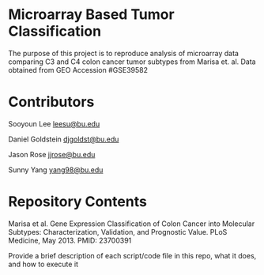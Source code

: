 # Microarray Based Tumor Classification

The purpose of this project is to reproduce analysis of microarray data comparing C3 and C4 colon cancer tumor subtypes from Marisa et. al. Data obtained from GEO Accession #GSE39582

# Contributors

Sooyoun Lee leesu@bu.edu

Daniel Goldstein djgoldst@bu.edu

Jason Rose jjrose@bu.edu

Sunny Yang yang98@bu.edu

# Repository Contents

Marisa et al. Gene Expression Classification of Colon Cancer into Molecular Subtypes: Characterization, Validation, and Prognostic Value. PLoS Medicine, May 2013. PMID: 23700391

Provide a brief description of each script/code file in this repo, what it does, and how to execute it
